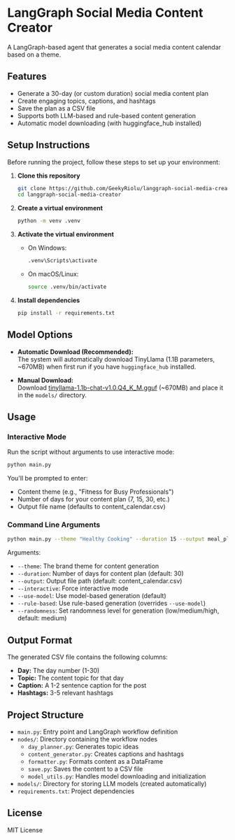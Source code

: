 # LangGraph Social Media Content Creator

A LangGraph-based agent that generates a social media content calendar based on a theme.

## Features

- Generate a 30-day (or custom duration) social media content plan
- Create engaging topics, captions, and hashtags
- Save the plan as a CSV file
- Supports both LLM-based and rule-based content generation
- Automatic model downloading (with huggingface_hub installed)

## Setup Instructions

Before running the project, follow these steps to set up your environment:

1. **Clone this repository**

   ```bash
   git clone https://github.com/GeekyRiolu/langgraph-social-media-creator.git
   cd langgraph-social-media-creator
   ```

2. **Create a virtual environment**

   ```bash
   python -m venv .venv
   ```

3. **Activate the virtual environment**

   - On Windows:
     ```bash
     .venv\Scripts\activate
     ```
   - On macOS/Linux:
     ```bash
     source .venv/bin/activate
     ```

4. **Install dependencies**

   ```bash
   pip install -r requirements.txt
   ```

## Model Options

- **Automatic Download (Recommended):**  
  The system will automatically download TinyLlama (1.1B parameters, ~670MB) when first run if you have `huggingface_hub` installed.

- **Manual Download:**  
  Download [tinyllama-1.1b-chat-v1.0.Q4_K_M.gguf](https://huggingface.co/TheBloke/TinyLlama-1.1B-Chat-v1.0-GGUF/resolve/main/tinyllama-1.1b-chat-v1.0.Q4_K_M.gguf) (~670MB) and place it in the `models/` directory.

## Usage

### Interactive Mode

Run the script without arguments to use interactive mode:

```bash
python main.py
```

You'll be prompted to enter:
- Content theme (e.g., "Fitness for Busy Professionals")
- Number of days for your content plan (7, 15, 30, etc.)
- Output file name (defaults to content_calendar.csv)

### Command Line Arguments

```bash
python main.py --theme "Healthy Cooking" --duration 15 --output meal_plan.csv --rule-based --randomness medium
```

Arguments:
- `--theme`: The brand theme for content generation
- `--duration`: Number of days for content plan (default: 30)
- `--output`: Output file path (default: content_calendar.csv)
- `--interactive`: Force interactive mode
- `--use-model`: Use model-based generation (default)
- `--rule-based`: Use rule-based generation (overrides `--use-model`)
- `--randomness`: Set randomness level for generation (low/medium/high, default: medium)

## Output Format

The generated CSV file contains the following columns:
- **Day:** The day number (1-30)
- **Topic:** The content topic for that day
- **Caption:** A 1-2 sentence caption for the post
- **Hashtags:** 3-5 relevant hashtags

## Project Structure

- `main.py`: Entry point and LangGraph workflow definition
- `nodes/`: Directory containing the workflow nodes
  - `day_planner.py`: Generates topic ideas
  - `content_generator.py`: Creates captions and hashtags
  - `formatter.py`: Formats content as a DataFrame
  - `save.py`: Saves the content to a CSV file
  - `model_utils.py`: Handles model downloading and initialization
- `models/`: Directory for storing LLM models (created automatically)
- `requirements.txt`: Project dependencies

## License

MIT License